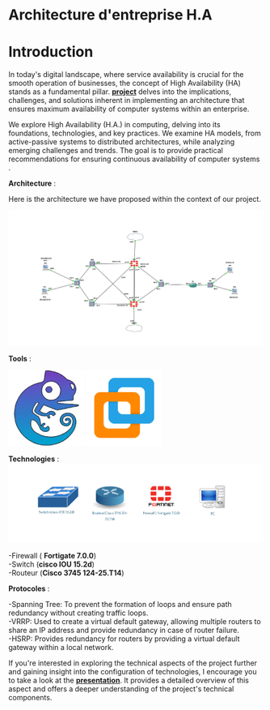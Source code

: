 # Architecture d'entreprise H.A 
# Introduction

In today's digital landscape, where service availability is crucial for the smooth operation of businesses, the concept of High Availability (HA) stands as a fundamental pillar. [**project**](presentation.pdf) delves into the implications, challenges, and solutions inherent in implementing an architecture that ensures maximum availability of computer systems within an enterprise.

We explore High Availability (H.A.) in computing, delving into its foundations, technologies, and key practices. We examine HA models, from active-passive systems to distributed architectures, while analyzing emerging challenges and trends. The goal is to provide practical recommendations for ensuring continuous availability of computer systems .

**Architecture** :

Here is the architecture we have proposed within the context of our project.

![architecture](img/architecture.jpg)

**Tools** :
<p float="left">
  <img src="img/gns3.png" width="150" />
  <img src="img/vmware.png" width="150" />
</p>

**Technologies** :
![tools](img/outils.png)

-Firewall ( **Fortigate 7.0.0**)<br>
-Switch (**cisco IOU 15.2d**)<br>
-Routeur (**Cisco 3745 124-25.T14**)<br>

**Protocoles** :

-Spanning Tree: To prevent the formation of loops and ensure path redundancy without creating traffic loops.<br>
-VRRP: Used to create a virtual default gateway, allowing multiple routers to share an IP address and provide redundancy in case of router failure.<br>
-HSRP: Provides redundancy for routers by providing a virtual default gateway within a local network.<br> 


If you're interested in exploring the technical aspects of the project further and gaining insight into the configuration of technologies, I encourage you to take a look at the [**presentation**](presentation.pdf). It provides a detailed overview of this aspect and offers a deeper understanding of the project's technical components.
